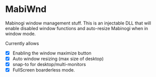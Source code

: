 # MabiWnd

Mabinogi window management stuff. 
This is an injectable DLL that will enable disabled window functions and auto-resize Mabinogi when in window mode.

Currently allows

* [X] Enabling the window maximize button
* [X] Auto window resizing (max size of desktop)
* [X] snap-to for desktop/multi-monitors
* [X] FullScreen boarderless mode.
